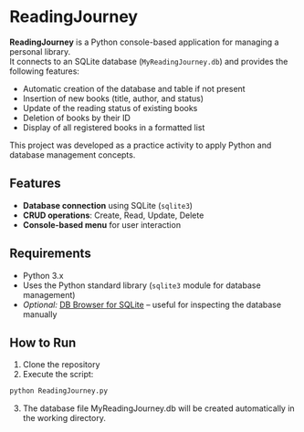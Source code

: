 # ReadingJourney

**ReadingJourney** is a Python console-based application for managing a personal library.  
It connects to an SQLite database (`MyReadingJourney.db`) and provides the following features:

- Automatic creation of the database and table if not present  
- Insertion of new books (title, author, and status)  
- Update of the reading status of existing books  
- Deletion of books by their ID  
- Display of all registered books in a formatted list  

This project was developed as a practice activity to apply Python and database management concepts.


## Features

- **Database connection** using SQLite (`sqlite3`)  
- **CRUD operations**: Create, Read, Update, Delete  
- **Console-based menu** for user interaction  


## Requirements

- Python 3.x  
- Uses the Python standard library (`sqlite3` module for database management)  
- *Optional:* [DB Browser for SQLite](https://sqlitebrowser.org/) – useful for inspecting the database manually


## How to Run

1. Clone the repository
2. Execute the script:

```bash
python ReadingJourney.py
```
3. The database file MyReadingJourney.db will be created automatically in the working directory.
